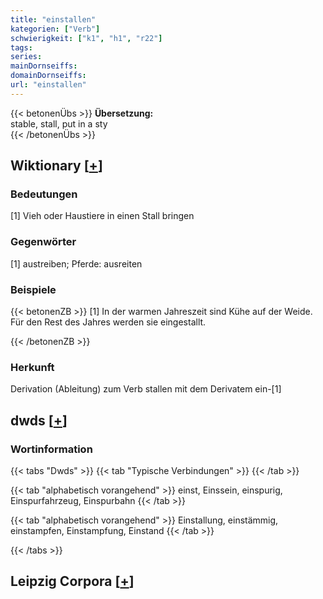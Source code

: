 ```yaml
---
title: "einstallen"
kategorien: ["Verb"]
schwierigkeit: ["k1", "h1", "r22"]
tags:
series:
mainDornseiffs:
domainDornseiffs:
url: "einstallen"
---
```


{{< betonenÜbs >}}
**Übersetzung:**  
stable, stall, put in a sty  
{{< /betonenÜbs >}}

## Wiktionary [[+](https://de.wiktionary.org/wiki/einstallen)]

### Bedeutungen
[1] Vieh oder Haustiere in einen Stall bringen  

### Gegenwörter
[1] austreiben; Pferde: ausreiten  

### Beispiele
{{< betonenZB >}}
[1] In der warmen Jahreszeit sind Kühe auf der Weide. Für den Rest des Jahres werden sie eingestallt.  

{{< /betonenZB >}}
### Herkunft
Derivation (Ableitung) zum Verb stallen mit dem Derivatem ein-[1]  



## dwds [[+](https://www.dwds.de/wb/einstallen)]

### Wortinformation
{{< tabs "Dwds" >}}
{{< tab "Typische Verbindungen" >}}
{{< /tab >}}

{{< tab "alphabetisch vorangehend" >}}
einst, Einssein, einspurig, Einspurfahrzeug, Einspurbahn
{{< /tab >}}

{{< tab "alphabetisch vorangehend" >}}
Einstallung, einstämmig, einstampfen, Einstampfung, Einstand
{{< /tab >}}

{{< /tabs >}}

## Leipzig Corpora [[+](https://corpora.uni-leipzig.de/en/res?word=einstallen&corpusId=deu_newscrawl-public_2018)]

